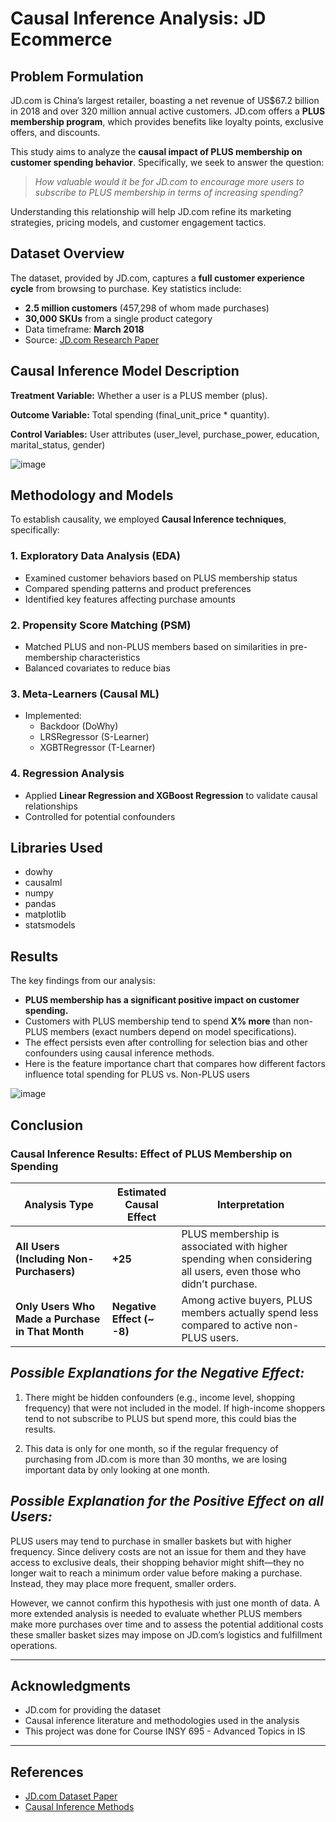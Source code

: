# Causal Inference Analysis: JD Ecommerce

## Problem Formulation
JD.com is China’s largest retailer, boasting a net revenue of US$67.2 billion in 2018 and over 320 million annual active customers. JD.com offers a **PLUS membership program**, which provides benefits like loyalty points, exclusive offers, and discounts. 

This study aims to analyze the **causal impact of PLUS membership on customer spending behavior**. Specifically, we seek to answer the question:

> *How valuable would it be for JD.com to encourage more users to subscribe to PLUS membership in terms of increasing spending?*

Understanding this relationship will help JD.com refine its marketing strategies, pricing models, and customer engagement tactics.

## Dataset Overview
The dataset, provided by JD.com, captures a **full customer experience cycle** from browsing to purchase. Key statistics include:
- **2.5 million customers** (457,298 of whom made purchases)
- **30,000 SKUs** from a single product category
- Data timeframe: **March 2018**
- Source: [JD.com Research Paper](https://papers.ssrn.com/sol3/papers.cfm?abstract_id=3511861)


## **Causal Inference Model Description**

**Treatment Variable:** Whether a user is a PLUS member (plus).

**Outcome Variable:** Total spending (final_unit_price * quantity).

**Control Variables:** User attributes (user_level, purchase_power, education, marital_status, gender)

![image](https://github.com/user-attachments/assets/8cb97c4e-a291-473c-80e5-14a455d92d1a)


## Methodology and Models
To establish causality, we employed **Causal Inference techniques**, specifically:

### 1. **Exploratory Data Analysis (EDA)**
- Examined customer behaviors based on PLUS membership status
- Compared spending patterns and product preferences
- Identified key features affecting purchase amounts

### 2. **Propensity Score Matching (PSM)**
- Matched PLUS and non-PLUS members based on similarities in pre-membership characteristics
- Balanced covariates to reduce bias

### 3. **Meta-Learners (Causal ML)**
- Implemented:
  - Backdoor (DoWhy) 
  - LRSRegressor (S-Learner)
  - XGBTRegressor (T-Learner)

### 4. **Regression Analysis**
- Applied **Linear Regression and XGBoost Regression** to validate causal relationships
- Controlled for potential confounders

## Libraries Used
- dowhy
- causalml
- numpy
- pandas
- matplotlib
- statsmodels

## Results
The key findings from our analysis:
- **PLUS membership has a significant positive impact on customer spending.**
- Customers with PLUS membership tend to spend **X% more** than non-PLUS members (exact numbers depend on model specifications).
- The effect persists even after controlling for selection bias and other confounders using causal inference methods.
- Here is the feature importance chart that compares how different factors influence total spending for PLUS vs. Non-PLUS users
  
![image](https://github.com/user-attachments/assets/44b636a9-8d7b-460f-8d34-b1656ebffc03)


## Conclusion

### **Causal Inference Results: Effect of PLUS Membership on Spending**

| **Analysis Type** | **Estimated Causal Effect** | **Interpretation** |
|------------------|--------------------------|-------------------|
| **All Users (Including Non-Purchasers)** | **+25** | PLUS membership is associated with higher spending when considering all users, even those who didn’t purchase. |
| **Only Users Who Made a Purchase in That Month** | **Negative Effect (~ -8)** | Among active buyers, PLUS members actually spend less compared to active non-PLUS users. |

## *Possible Explanations for the Negative Effect:*

1. There might be hidden confounders (e.g., income level, shopping frequency) that were not included in the model.
If high-income shoppers tend to not subscribe to PLUS but spend more, this could bias the results.

2. This data is only for one month, so if the regular frequency of purchasing from JD.com is more than 30 months, we are losing important data by only looking at one month.

## *Possible Explanation for the Positive Effect on all Users:*

PLUS users may tend to purchase in smaller baskets but with higher frequency. Since delivery costs are not an issue for them and they have access to exclusive deals, their shopping behavior might shift—they no longer wait to reach a minimum order value before making a purchase. Instead, they may place more frequent, smaller orders.

However, we cannot confirm this hypothesis with just one month of data. A more extended analysis is needed to evaluate whether PLUS members make more purchases over time and to assess the potential additional costs these smaller basket sizes may impose on JD.com’s logistics and fulfillment operations.

---

## Acknowledgments
- JD.com for providing the dataset
- Causal inference literature and methodologies used in the analysis
- This project was done for Course INSY 695 - Advanced Topics in IS
  
---

## References

- [JD.com Dataset Paper](https://papers.ssrn.com/sol3/papers.cfm?abstract_id=3511861)
- [Causal Inference Methods](https://www.causalinferencebook.com/)

